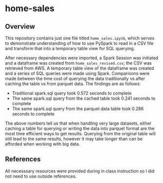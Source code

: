 # home-sales

## Overview

This repository contains just one file titled `home_sales.ipynb`, which serves to demonstrate understanding of how to use PySpark to read in a CSV file and transform that into a temporary table view for SQL querying.

After necessary dependencies were imported, a Spark Session was initiated and a dataframe was created from `home_sales_revised.csv`; the CSV was retrieved from AWS. A temporary table view of the dataframe was created and a series of SQL queries were made using Spark. Comparisons were made between the time cost of querying the data traditionally vs after caching the table vs from parquet data. The findings are as follows:

- Traditional spark.sql query took 0.572 seconds to complete
- The same spark.sql query from the cached table took 0.241 seconds to complete
- The same spark.sql query from the parquet data table took 0.286 seconds to complete

The above numbers tell us that when handling very large datasets, either caching a table for querying or writing the data into parquet format are the most time efficient ways to get results. Querying from the original table will still lead to the same results, however it may take longer than can be afforded when working with big data.

## References

All necesssary resources were provided during in class instruction so I did not need to use outside references.

